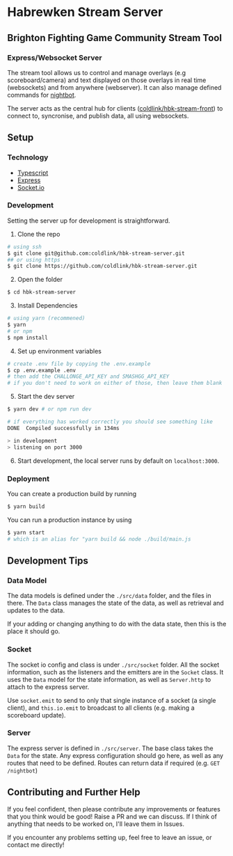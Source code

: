 # Habrewken Stream Server

## Brighton Fighting Game Community Stream Tool

### Express/Websocket Server

The stream tool allows us to control and manage overlays (e.g scoreboard/camera) and text displayed on those overlays in real time (websockets) and from anywhere (webserver). It can also manage defined commands for [nightbot](https://nightbot.tv/).

The server acts as the central hub for clients ([coldlink/hbk-stream-front](https://github.com/coldlink/hbk-stream-front)) to connect to, syncronise, and publish data, all using websockets.

## Setup

### Technology

- [Typescript](https://www.typescriptlang.org/)
- [Express](https://expressjs.com/)
- [Socket.io](https://socket.io/)

### Development

Setting the server up for development is straightforward.

1. Clone the repo

```sh
# using ssh
$ git clone git@github.com:coldlink/hbk-stream-server.git
## or using https
$ git clone https://github.com/coldlink/hbk-stream-server.git
```

2. Open the folder

```sh
$ cd hbk-stream-server
```

3. Install Dependencies

```sh
# using yarn (recommened)
$ yarn
# or npm
$ npm install
```

4. Set up environment variables

```sh
# create .env file by copying the .env.example
$ cp .env.example .env
# then add the CHALLONGE_API_KEY and SMASHGG_API_KEY
# if you don't need to work on either of those, then leave them blank
```

5. Start the dev server

```sh
$ yarn dev # or npm run dev

# if everything has worked correctly you should see something like
DONE  Compiled successfully in 134ms

> in development
> listening on port 3000
```

6. Start development, the local server runs by default on `localhost:3000`.

### Deployment

You can create a production build by running

```sh
$ yarn build
```

You can run a production instance by using

```sh
$ yarn start
# which is an alias for "yarn build && node ./build/main.js
```

## Development Tips

### Data Model

The data models is defined under the `./src/data` folder, and the files in there. The `Data` class manages the state of the data, as well as retrieval and updates to the data.

If your adding or changing anything to do with the data state, then this is the place it should go.

### Socket

The socket io config and class is under `./src/socket` folder. All the socket information, such as the listeners and the emitters are in the `Socket` class. It uses the `Data` model for the state information, as well as `Server.http` to attach to the express server.

Use `socket.emit` to send to only that single instance of a socket (a single client), and `this.io.emit` to broadcast to all clients (e.g. making a scoreboard update).

### Server

The express server is defined in `./src/server`. The base class takes the `Data` for the state. Any express configuration should go here, as well as any routes that need to be defined. Routes can return data if required (e.g. `GET /nightbot`)

## Contributing and Further Help

If you feel confident, then please contribute any improvements or features that you think would be good! Raise a PR and we can discuss. If I think of anything that needs to be worked on, I'll leave them in Issues.

If you encounter any problems setting up, feel free to leave an issue, or contact me directly!
